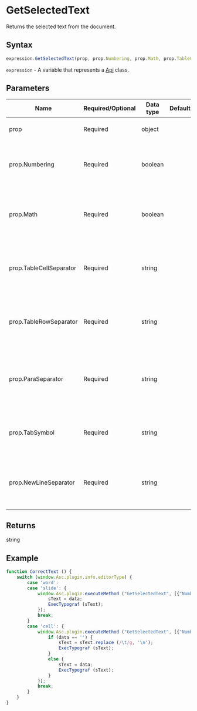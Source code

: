 # GetSelectedText

Returns the selected text from the document.

## Syntax

```javascript
expression.GetSelectedText(prop, prop.Numbering, prop.Math, prop.TableCellSeparator, prop.TableRowSeparator, prop.ParaSeparator, prop.TabSymbol, prop.NewLineSeparator);
```

`expression` - A variable that represents a [Api](../Api.md) class.

## Parameters

| **Name** | **Required/Optional** | **Data type** | **Default** | **Description** |
| ------------- | ------------- | ------------- | ------------- | ------------- |
| prop | Required | object |  | The resulting string display properties. |
| prop.Numbering | Required | boolean |  | Defines if the resulting string will include numbering or not. |
| prop.Math | Required | boolean |  | Defines if the resulting string will include mathematical expressions or not. |
| prop.TableCellSeparator | Required | string |  | Defines how the table cell separator will be specified in the resulting string. |
| prop.TableRowSeparator | Required | string |  | Defines how the table row separator will be specified in the resulting string. |
| prop.ParaSeparator | Required | string |  | Defines how the paragraph separator will be specified in the resulting string. |
| prop.TabSymbol | Required | string |  | Defines how the tab will be specified in the resulting string. |
| prop.NewLineSeparator | Required | string |  | Defines how the line separator will be specified in the resulting string. |

## Returns

string

## Example

```javascript
function CorrectText () {
    switch (window.Asc.plugin.info.editorType) {
        case 'word':
        case 'slide': {
            window.Asc.plugin.executeMethod ("GetSelectedText", [{"Numbering": false, "Math": false, "TableCellSeparator": '\n', "ParaSeparator": '\n', "TabSymbol": String.fromCharCode(9)}], function (data) {
                sText = data;
                ExecTypograf (sText);
            });
            break;
        }
        case 'cell': {
            window.Asc.plugin.executeMethod ("GetSelectedText", [{"Numbering": false, "Math": false, "TableCellSeparator": '\n', "ParaSeparator": '\n', "TabSymbol": String.fromCharCode(9)}], function (data) {
                if (data == '') {
                    sText = sText.replace (/\t/g, '\n');
                    ExecTypograf (sText);
                }
                else {
                    sText = data;
                    ExecTypograf (sText);
                }
            });
            break;
        }
    }
}
```
